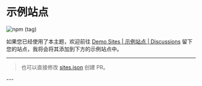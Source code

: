 # 示例站点

![npm (tag)](https://img.shields.io/npm/dm/hexo-theme-async?color=red&label=hexo-theme-async%40latest&logo=npm&style=for-the-badge)

如果您已经使用了本主题，欢迎前往 [Demo Sites | 示例站点 | Discussions](https://github.com/MaLuns/hexo-theme-async/discussions/7) 留下您的站点，我将会将其添加到下方的示例站点中。

---

> 也可以直接修改 [sites.json](https://github.com/MaLuns/hexo-theme-async/blob/dev/docs/.vitepress/assets/sites.json) 创建 PR。

<DemoSites />
---
